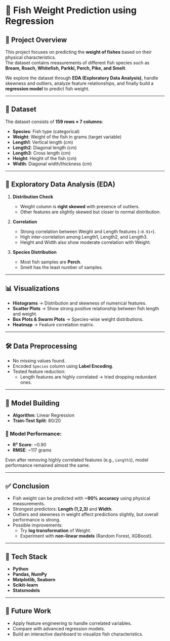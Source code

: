 # 🎣 Fish Weight Prediction using Regression

## 📌 Project Overview
This project focuses on predicting the **weight of fishes** based on their physical characteristics.  
The dataset contains measurements of different fish species such as **Bream, Roach, Whitefish, Parkki, Perch, Pike, and Smelt**.  

We explore the dataset through **EDA (Exploratory Data Analysis)**, handle skewness and outliers, analyze feature relationships, and finally build a **regression model** to predict fish weight.

---

## 📂 Dataset
The dataset consists of **159 rows × 7 columns**:

- **Species**: Fish type (categorical)
- **Weight**: Weight of the fish in grams (target variable)
- **Length1**: Vertical length (cm)
- **Length2**: Diagonal length (cm)
- **Length3**: Cross length (cm)
- **Height**: Height of the fish (cm)
- **Width**: Diagonal width/thickness (cm)

---

## 🔎 Exploratory Data Analysis (EDA)

1. **Distribution Check**
   - Weight column is **right skewed** with presence of outliers.
   - Other features are slightly skewed but closer to normal distribution.

2. **Correlation**
   - Strong correlation between Weight and Length features (`~0.91+`).
   - High inter-correlation among Length1, Length2, and Length3.
   - Height and Width also show moderate correlation with Weight.

3. **Species Distribution**
   - Most fish samples are **Perch**.
   - Smelt has the least number of samples.

---

## 📊 Visualizations
- **Histograms** → Distribution and skewness of numerical features.
- **Scatter Plots** → Show strong positive relationship between fish length and weight.
- **Box Plots & Swarm Plots** → Species-wise weight distributions.
- **Heatmap** → Feature correlation matrix.

---

## 🛠️ Data Preprocessing
- No missing values found.
- Encoded `Species` column using **Label Encoding**.
- Tested feature reduction:
  - Length features are highly correlated → tried dropping redundant ones.

---

## 🤖 Model Building
- **Algorithm**: Linear Regression
- **Train-Test Split**: 80/20

### 📌 Model Performance:
- **R² Score**: ~0.90  
- **RMSE**: ~117 grams  

Even after removing highly correlated features (e.g., `Length1`), model performance remained almost the same.

---

## ✅ Conclusion
- Fish weight can be predicted with **~90% accuracy** using physical measurements.
- Strongest predictors: **Length (1,2,3)** and **Width**.
- Outliers and skewness in weight affect predictions slightly, but overall performance is strong.
- Possible improvements:
  - Try **log transformation** of Weight.
  - Experiment with **non-linear models** (Random Forest, XGBoost).

---

## 📌 Tech Stack
- **Python**
- **Pandas, NumPy**
- **Matplotlib, Seaborn**
- **Scikit-learn**
- **Statsmodels**

---

## 🚀 Future Work
- Apply feature engineering to handle correlated variables.
- Compare with advanced regression models.
- Build an interactive dashboard to visualize fish characteristics.


